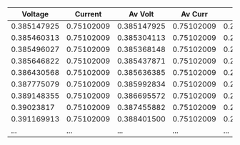 <!--
 Copyright (c) 2024 David Such
 
 This software is released under the MIT License.
 https://opensource.org/licenses/MIT
-->

| Voltage     | Current   | Av Volt | Av Curr | SOC         | Temp_0 | Temp_10 | Temp_25 | Temp_-10 |
|-------------|-----------|--------------|--------------|-------------|---------------|----------------|----------------|-----------------|
| 0.385147925 | 0.75102009| 0.385147925  | 0.75102009   | 0.206416666 | 0             | 1              | 0              | 0               |
| 0.385460313 | 0.75102009| 0.385304113  | 0.75102009   | 0.206416666 | 0             | 1              | 0              | 0               |
| 0.385496027 | 0.75102009| 0.385368148  | 0.75102009   | 0.206416666 | 0             | 1              | 0              | 0               |
| 0.385646822 | 0.75102009| 0.385437871  | 0.75102009   | 0.206416666 | 0             | 1              | 0              | 0               |
| 0.386430568 | 0.75102009| 0.385636385  | 0.75102009   | 0.206416666 | 0             | 1              | 0              | 0               |
| 0.387775079 | 0.75102009| 0.385992834  | 0.75102009   | 0.206416666 | 0             | 1              | 0              | 0               |
| 0.389148355 | 0.75102009| 0.386695572  | 0.75102009   | 0.206416666 | 0             | 1              | 0              | 0               |
| 0.39023817  | 0.75102009| 0.387455882  | 0.75102009   | 0.206416666 | 0             | 1              | 0              | 0               |
| 0.391169913 | 0.75102009| 0.388401500  | 0.75102009   | 0.206416666 | 0             | 1              | 0              | 0               |
| ...         | ...        | ...         | ...        | ...         | ...             | ...             | ...        | ...                |